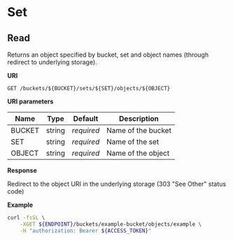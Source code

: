 # Set

## Read

Returns an object specified by bucket, set and object names (through redirect to underlying storage).

**URI**

```
GET /buckets/${BUCKET}/sets/${SET}/objects/${OBJECT}
```

**URI parameters**

Name   | Type   | Default    | Description
------ | ------ | ---------- | ------------------
BUCKET | string | _required_ | Name of the bucket
SET    | string | _required_ | Name of the set
OBJECT | string | _required_ | Name of the object

**Response**

Redirect to the object URI in the underlying storage (303 "See Other" status code)

**Example**

```bash
curl -fsSL \
    -XGET ${ENDPOINT}/buckets/example-bucket/objects/example \
    -H "authorization: Bearer ${ACCESS_TOKEN}"
```
